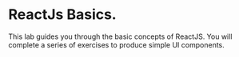 # ReactJs Basics.

This lab guides you through the basic concepts of ReactJS. You will complete a series of exercises to produce simple UI components.